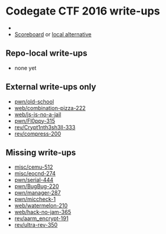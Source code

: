 # Codegate CTF 2016 write-ups

* <TODO>
* [Scoreboard](TODO) or [local alternative](TODOLOCAL)

## Repo-local write-ups

* none yet

## External write-ups only

* [pwn/old-school](pwn/old-school)
* [web/combination-pizza-222](web/combination-pizza-222)
* [web/js-is-no-a-jail](web/js-is-no-a-jail)
* [pwn/Fl0ppy-315](pwn/Fl0ppy-315)
* [rev/Crypt1nth3sh3ll-333](rev/Crypt1nth3sh3ll-333)
* [rev/compress-200](rev/compress-200)

## Missing write-ups

* [misc/cemu-512](misc/cemu-512)
* [misc/eocnd-274](misc/eocnd-274)
* [pwn/serial-444](pwn/serial-444)
* [pwn/BugBug-220](pwn/BugBug-220)
* [pwn/manager-287](pwn/manager-287)
* [pwn/miccheck-1](pwn/miccheck-1)
* [web/watermelon-210](web/watermelon-210)
* [web/hack-no-jam-365](web/hack-no-jam-365)
* [rev/aarm_encrypt-191](rev/aarm_encrypt-191)
* [rev/ultra-rev-350](rev/ultra-rev-350)
